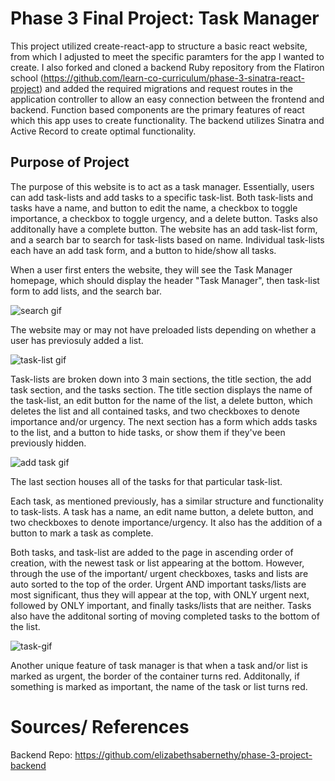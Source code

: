 # Phase 3 Final Project: Task Manager

This project utilized create-react-app to structure a basic react website, from which I adjusted to meet the specific paramters for the app I wanted to create. I also forked and cloned a backend Ruby repository from the Flatiron school (https://github.com/learn-co-curriculum/phase-3-sinatra-react-project) and added the required migrations and request routes in the application controller to allow an easy connection between the frontend and backend. Function based components are the primary features of react which this app uses to create functionality. The backend utilizes Sinatra and Active Record to create optimal functionality.  

## Purpose of Project

The purpose of this website is to act as a task manager. Essentially, users can add task-lists and add tasks to a specific task-list. Both task-lists and tasks have a name, and button to edit the name, a checkbox to toggle importance, a checkbox to toggle urgency, and a delete button. Tasks also additonally have a complete button. The website has an add task-list form, and a search bar to search for task-lists based on name. Individual task-lists each have an add task form, and a button to hide/show all tasks. 

When a user first enters the website, they will see the Task Manager homepage, which should display the header "Task Manager", then task-list form to add lists, and the search bar. 

![search gif](https://imgur.com/NOrsr5E.gif)

The website may or may not have preloaded lists depending on whether a user has previosuly added a list. 

![task-list gif](https://imgur.com/Td1d58b.gif)

Task-lists are broken down into 3 main sections, the title section, the add task section, and the tasks section. The title section displays the name of the task-list, an edit button for the name of the list, a delete button, which deletes the list and all contained tasks, and two checkboxes to denote importance and/or urgency. 
The next section has a form which adds tasks to the list, and a button to hide tasks, or show them if they've been previously hidden. 

![add task gif](https://imgur.com/v6pgdEq.gif)

The last section houses all of the tasks for that particular task-list. 

Each task, as mentioned previously, has a similar structure and functionality to task-lists. A task has a name, an edit name button, a delete button, and two checkboxes to denote importance/urgency. It also has the addition of a button to mark a task as complete. 

Both tasks, and task-list are added to the page in ascending order of creation, with the newest task or list appearing at the bottom. However, through the use of the important/ urgent checkboxes, tasks and lists are auto sorted to the top of the order. Urgent AND important tasks/lists are most significant, thus they will appear at the top, with ONLY urgent next, followed by ONLY important, and finally tasks/lists that are neither. Tasks also have the additonal sorting of moving completed tasks to the bottom of the list. 

![task-gif](https://imgur.com/QXXAO0l.gif)

Another unique feature of task manager is that when a task and/or list is marked as urgent, the border of the container turns red. Additonally, if something is marked as important, the name of the task or list turns red. 

# Sources/ References

Backend Repo: https://github.com/elizabethsabernethy/phase-3-project-backend
